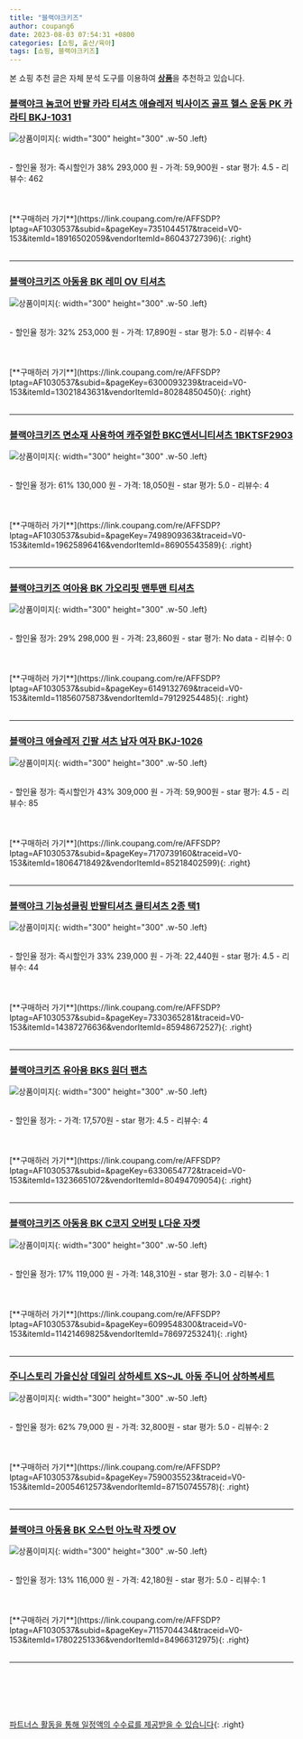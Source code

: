 ```yaml
---
title: "블랙야크키즈"
author: coupang6
date: 2023-08-03 07:54:31 +0800
categories: [쇼핑, 출산/육아]
tags: [쇼핑, 블랙야크키즈]
---
```


본 쇼핑 추천 글은 자체 분석 도구를 이용하여 [**상품**](https://link.coupang.com/a/bao1ui)을 추천하고 있습니다.

### [블랙야크 놈코어 반팔 카라 티셔츠 애슬레저 빅사이즈 골프 헬스 운동 PK 카라티 BKJ-1031](https://link.coupang.com/re/AFFSDP?lptag=AF1030537&subid=&pageKey=7351044517&traceid=V0-153&itemId=18916502059&vendorItemId=86043727396)

![상품이미지](https://thumbnail7.coupangcdn.com/thumbnails/remote/230x230ex/image/vendor_inventory/4794/138359cfa4c0a32ec714686f62de1e69322d0fb3c93e48aab7127012a800.jpg){: width="300" height="300" .w-50 .left}


<br>
- 할인율 정가: 즉시할인가 38%  293,000   원
- 가격: 59,900원
- star 평가: 4.5
- 리뷰수: 462
<br>
<br>
<br>
<br>
[**구매하러 가기**](https://link.coupang.com/re/AFFSDP?lptag=AF1030537&subid=&pageKey=7351044517&traceid=V0-153&itemId=18916502059&vendorItemId=86043727396){: .right}
<br>
<br>

---

### [블랙야크키즈 아동용 BK 레미 OV 티셔츠](https://link.coupang.com/re/AFFSDP?lptag=AF1030537&subid=&pageKey=6300093239&traceid=V0-153&itemId=13021843631&vendorItemId=80284850450)

![상품이미지](https://thumbnail6.coupangcdn.com/thumbnails/remote/230x230ex/image/retail/images/2541712599021932-aba74656-5535-499e-9c48-cf2718cdb596.jpg){: width="300" height="300" .w-50 .left}


<br>
- 할인율 정가: 32%  253,000   원
- 가격: 17,890원
- star 평가: 5.0
- 리뷰수: 4
<br>
<br>
<br>
<br>
[**구매하러 가기**](https://link.coupang.com/re/AFFSDP?lptag=AF1030537&subid=&pageKey=6300093239&traceid=V0-153&itemId=13021843631&vendorItemId=80284850450){: .right}
<br>
<br>

---

### [블랙야크키즈 면소재 사용하여 캐주얼한 BKC앤서니티셔츠 1BKTSF2903](https://link.coupang.com/re/AFFSDP?lptag=AF1030537&subid=&pageKey=7498909363&traceid=V0-153&itemId=19625896416&vendorItemId=86905543589)

![상품이미지](https://thumbnail6.coupangcdn.com/thumbnails/remote/230x230ex/image/vendor_inventory/9d67/01a9c3670b8682b90607d04f4c55e8e2cb38d7f3f94e23ed589ec1891aa9.jpg){: width="300" height="300" .w-50 .left}


<br>
- 할인율 정가: 61%  130,000   원
- 가격: 18,050원
- star 평가: 5.0
- 리뷰수: 4
<br>
<br>
<br>
<br>
[**구매하러 가기**](https://link.coupang.com/re/AFFSDP?lptag=AF1030537&subid=&pageKey=7498909363&traceid=V0-153&itemId=19625896416&vendorItemId=86905543589){: .right}
<br>
<br>

---

### [블랙야크키즈 여아용 BK 가오리핏 맨투맨 티셔츠](https://link.coupang.com/re/AFFSDP?lptag=AF1030537&subid=&pageKey=6149132769&traceid=V0-153&itemId=11856075873&vendorItemId=79129254485)

![상품이미지](https://thumbnail7.coupangcdn.com/thumbnails/remote/230x230ex/image/retail/images/1054478708374620-74b48d70-0099-4848-a19a-569e64c8036a.jpg){: width="300" height="300" .w-50 .left}


<br>
- 할인율 정가: 29%  298,000   원
- 가격: 23,860원
- star 평가: No data
- 리뷰수: 0
<br>
<br>
<br>
<br>
[**구매하러 가기**](https://link.coupang.com/re/AFFSDP?lptag=AF1030537&subid=&pageKey=6149132769&traceid=V0-153&itemId=11856075873&vendorItemId=79129254485){: .right}
<br>
<br>

---

### [블랙야크 애슬레저 긴팔 셔츠 남자 여자 BKJ-1026](https://link.coupang.com/re/AFFSDP?lptag=AF1030537&subid=&pageKey=7170739160&traceid=V0-153&itemId=18064718492&vendorItemId=85218402599)

![상품이미지](https://thumbnail10.coupangcdn.com/thumbnails/remote/230x230ex/image/vendor_inventory/268b/950f6dbdaf0eab00f580532574e70a7d3fbfb311a337e8e14f0c84b5c2d1.jpg){: width="300" height="300" .w-50 .left}


<br>
- 할인율 정가: 즉시할인가 43%  309,000   원
- 가격: 59,900원
- star 평가: 4.5
- 리뷰수: 85
<br>
<br>
<br>
<br>
[**구매하러 가기**](https://link.coupang.com/re/AFFSDP?lptag=AF1030537&subid=&pageKey=7170739160&traceid=V0-153&itemId=18064718492&vendorItemId=85218402599){: .right}
<br>
<br>

---

### [블랙야크 기능성쿨링 반팔티셔츠 쿨티셔츠 2종 택1](https://link.coupang.com/re/AFFSDP?lptag=AF1030537&subid=&pageKey=7330365281&traceid=V0-153&itemId=14387276636&vendorItemId=85948672527)

![상품이미지](https://thumbnail10.coupangcdn.com/thumbnails/remote/230x230ex/image/vendor_inventory/7d7b/c99694a8eba507960b1b3ffb5ff8a1ea5d5ee871ef8b90236e174741c200.jpg){: width="300" height="300" .w-50 .left}


<br>
- 할인율 정가: 즉시할인가 33%  239,000   원
- 가격: 22,440원
- star 평가: 4.5
- 리뷰수: 44
<br>
<br>
<br>
<br>
[**구매하러 가기**](https://link.coupang.com/re/AFFSDP?lptag=AF1030537&subid=&pageKey=7330365281&traceid=V0-153&itemId=14387276636&vendorItemId=85948672527){: .right}
<br>
<br>

---

### [블랙야크키즈 유아용 BKS 원더 팬츠](https://link.coupang.com/re/AFFSDP?lptag=AF1030537&subid=&pageKey=6330654772&traceid=V0-153&itemId=13236651072&vendorItemId=80494709054)

![상품이미지](https://thumbnail6.coupangcdn.com/thumbnails/remote/230x230ex/image/retail/images/2544300216154638-2ab314ac-5a01-4747-8123-21b04ad8e94e.jpg){: width="300" height="300" .w-50 .left}


<br>
- 할인율 정가: 
- 가격: 17,570원
- star 평가: 4.5
- 리뷰수: 4
<br>
<br>
<br>
<br>
[**구매하러 가기**](https://link.coupang.com/re/AFFSDP?lptag=AF1030537&subid=&pageKey=6330654772&traceid=V0-153&itemId=13236651072&vendorItemId=80494709054){: .right}
<br>
<br>

---

### [블랙야크키즈 아동용 BK C코지 오버핏 L다운 자켓](https://link.coupang.com/re/AFFSDP?lptag=AF1030537&subid=&pageKey=6099548300&traceid=V0-153&itemId=11421469825&vendorItemId=78697253241)

![상품이미지](https://thumbnail9.coupangcdn.com/thumbnails/remote/230x230ex/image/rs_quotation_api/2ly7kkh4/72f42741dc874d28bd290783ff002e00.jpg){: width="300" height="300" .w-50 .left}


<br>
- 할인율 정가: 17%  119,000   원
- 가격: 148,310원
- star 평가: 3.0
- 리뷰수: 1
<br>
<br>
<br>
<br>
[**구매하러 가기**](https://link.coupang.com/re/AFFSDP?lptag=AF1030537&subid=&pageKey=6099548300&traceid=V0-153&itemId=11421469825&vendorItemId=78697253241){: .right}
<br>
<br>

---

### [주니스토리 가을신상 데일리 상하세트 XS~JL 아동 주니어 상하복세트](https://link.coupang.com/re/AFFSDP?lptag=AF1030537&subid=&pageKey=7590035523&traceid=V0-153&itemId=20054612573&vendorItemId=87150745578)

![상품이미지](https://thumbnail9.coupangcdn.com/thumbnails/remote/230x230ex/image/vendor_inventory/906c/c570aef475faf1f156a324fc9abd09d990626d232920bb3bf2f923b14ade.jpg){: width="300" height="300" .w-50 .left}


<br>
- 할인율 정가: 62%  79,000   원
- 가격: 32,800원
- star 평가: 5.0
- 리뷰수: 2
<br>
<br>
<br>
<br>
[**구매하러 가기**](https://link.coupang.com/re/AFFSDP?lptag=AF1030537&subid=&pageKey=7590035523&traceid=V0-153&itemId=20054612573&vendorItemId=87150745578){: .right}
<br>
<br>

---

### [블랙야크 아동용 BK 오스턴 아노락 자켓 OV](https://link.coupang.com/re/AFFSDP?lptag=AF1030537&subid=&pageKey=7115704434&traceid=V0-153&itemId=17802251336&vendorItemId=84966312975)

![상품이미지](https://thumbnail9.coupangcdn.com/thumbnails/remote/230x230ex/image/retail/images/2023/02/06/12/8/967cb412-8b6f-40bf-b75e-a541a46f577c.jpg){: width="300" height="300" .w-50 .left}


<br>
- 할인율 정가: 13%  116,000   원
- 가격: 42,180원
- star 평가: 5.0
- 리뷰수: 1
<br>
<br>
<br>
<br>
[**구매하러 가기**](https://link.coupang.com/re/AFFSDP?lptag=AF1030537&subid=&pageKey=7115704434&traceid=V0-153&itemId=17802251336&vendorItemId=84966312975){: .right}
<br>
<br>

---
<br><br><br><br><br> [파트너스 활동을 통해 일정액의 수수료를 제공받을 수 있습니다](https://link.coupang.com/a/bao1ui){: .right}